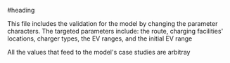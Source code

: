 #heading 

This file includes the validation for the model by changing the parameter characters.
The targeted parameters include: the route, charging facilities' locations, charger types, the EV ranges, and the initial EV range 

All the values that feed to the model's case studies are arbitray
